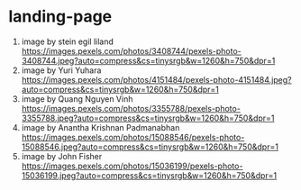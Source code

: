 # landing-page
1. image by stein egil liland https://images.pexels.com/photos/3408744/pexels-photo-3408744.jpeg?auto=compress&cs=tinysrgb&w=1260&h=750&dpr=1
2. image by Yuri Yuhara https://images.pexels.com/photos/4151484/pexels-photo-4151484.jpeg?auto=compress&cs=tinysrgb&w=1260&h=750&dpr=1
3. image by Quang Nguyen Vinh https://images.pexels.com/photos/3355788/pexels-photo-3355788.jpeg?auto=compress&cs=tinysrgb&w=1260&h=750&dpr=1
4. image by Anantha Krishnan Padmanabhan https://images.pexels.com/photos/15088546/pexels-photo-15088546.jpeg?auto=compress&cs=tinysrgb&w=1260&h=750&dpr=1
5. image by John Fisher https://images.pexels.com/photos/15036199/pexels-photo-15036199.jpeg?auto=compress&cs=tinysrgb&w=1260&h=750&dpr=1